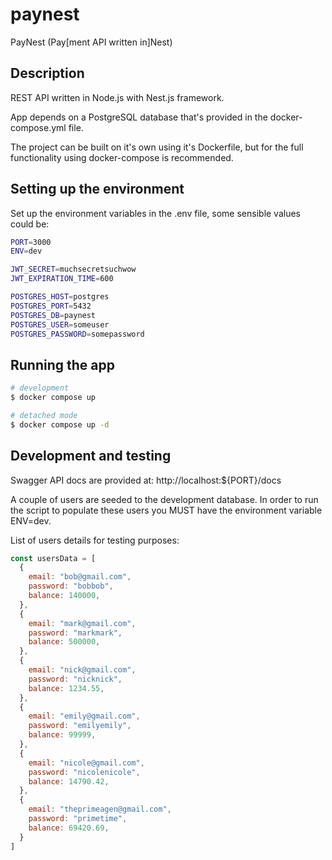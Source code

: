 # paynest

PayNest (Pay[ment API written in]Nest)

## Description

REST API written in Node.js with Nest.js framework.

App depends on a PostgreSQL database that's provided in the docker-compose.yml file.

The project can be built on it's own using it's Dockerfile, but for the full functionality using docker-compose is recommended.

## Setting up the environment

Set up the environment variables in the .env file, some sensible values could be:

```bash
PORT=3000
ENV=dev

JWT_SECRET=muchsecretsuchwow
JWT_EXPIRATION_TIME=600

POSTGRES_HOST=postgres
POSTGRES_PORT=5432
POSTGRES_DB=paynest
POSTGRES_USER=someuser
POSTGRES_PASSWORD=somepassword
```

## Running the app

```bash
# development
$ docker compose up

# detached mode
$ docker compose up -d

```

## Development and testing

Swagger API docs are provided at: <a>http://localhost:${PORT}/docs</a>

A couple of users are seeded to the development database. In order to run the script
to populate these users you MUST have the environment variable ENV=dev.

List of users details for testing purposes:

``` javascript
const usersData = [
  {
    email: "bob@gmail.com",
    password: "bobbob",
    balance: 140000,
  },
  {
    email: "mark@gmail.com",
    password: "markmark",
    balance: 500000,
  },
  {
    email: "nick@gmail.com",
    password: "nicknick",
    balance: 1234.55,
  },
  {
    email: "emily@gmail.com",
    password: "emilyemily",
    balance: 99999,
  },
  {
    email: "nicole@gmail.com",
    password: "nicolenicole",
    balance: 14790.42,
  },
  {
    email: "theprimeagen@gmail.com",
    password: "primetime",
    balance: 69420.69,
  }
]
```
